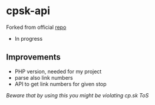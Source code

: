 cpsk-api
===============

Forked from official [repo](https://github.com/Adman/python-cpsk-api)

- In progress

Improvements
------------
 - PHP version, needed for my project
 - parse also link numbers
 - API to get link numbers for given stop


*Beware that by using this you might be violating cp.sk ToS*

